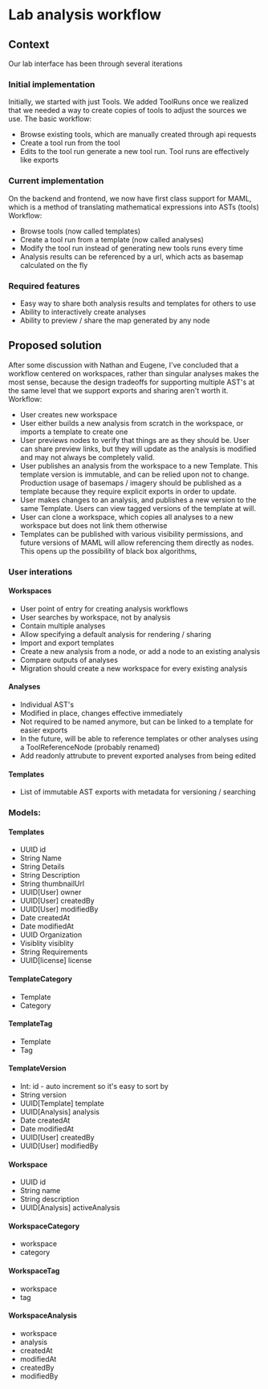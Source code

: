 # Lab analysis workflow

## Context
Our lab interface has been through several iterations

### Initial implementation
Initially, we started with just Tools.
We added ToolRuns once we realized that we needed a way to create copies of tools to adjust
the sources we use.
The basic workflow:
* Browse existing tools, which are manually created through api requests
* Create a tool run from the tool
* Edits to the tool run generate a new tool run. Tool runs are effectively like exports

### Current implementation
On the backend and frontend, we now have first class support for MAML, which is a method of 
translating mathematical expressions into ASTs (tools)
Workflow:
* Browse tools (now called templates)
* Create a tool run from a template (now called analyses)
* Modify the tool run instead of generating new tools runs every time
* Analysis results can be referenced by a url, which acts as basemap calculated on the fly

### Required features
* Easy way to share both analysis results and templates for others to use
* Ability to interactively create analyses
* Ability to preview / share the map generated by any node

## Proposed solution
After some discussion with Nathan and Eugene, I've concluded that a workflow centered on workspaces,
rather than singular analyses makes the most sense, because the design tradeoffs for supporting multiple AST's at the same level that we support exports and sharing aren't worth it.
Workflow:
* User creates new workspace
* User either builds a new analysis from scratch in the workspace, or imports a template to create one
* User previews nodes to verify that things are as they should be. User can share preview links, 
  but they will update as the analysis is modified and may not always be completely valid.
* User publishes an analysis from the workspace to a new Template.
  This template version is immutable, and can be relied upon not to change. Production usage
  of basemaps / imagery should be published as a template because they require explicit exports
  in order to update. 
* User makes changes to an analysis, and publishes a new version to the same Template. 
  Users can view tagged versions of the template at will.
* User can clone a workspace, which copies all analyses to a new workspace but does not link them otherwise
* Templates can be published with various visibility permissions, 
  and future versions of MAML will allow referencing them directly as nodes.
  This opens up the possibility of black box algorithms, 

### User interations

#### Workspaces
* User point of entry for creating analysis workflows
* User searches by workspace, not by analysis
* Contain multiple analyses
* Allow specifying a default analysis for rendering / sharing
* Import and export templates
* Create a new analysis from a node, or add a node to an existing analysis
* Compare outputs of analyses
* Migration should create a new workspace for every existing analysis

#### Analyses
* Individual AST's
* Modified in place, changes effective immediately
* Not required to be named anymore, but can be linked to a template for easier exports
* In the future, will be able to reference templates or other analyses using a ToolReferenceNode (probably renamed)
* Add readonly attrubute to prevent exported analyses from being edited

#### Templates
* List of immutable AST exports with metadata for versioning / searching

### Models:

#### Templates
* UUID id  
* String Name  
* String Details  
* String Description  
* String thumbnailUrl  
* UUID[User] owner  
* UUID[User] createdBy  
* UUID[User] modifiedBy  
* Date createdAt  
* Date modifiedAt  
* UUID Organization  
* Visiblity visiblity  
* String Requirements  
* UUID[license] license  

#### TemplateCategory
* Template
* Category
  
#### TemplateTag
* Template
* Tag

#### TemplateVersion
* Int: id - auto increment so it's easy to sort by  
* String version  
* UUID[Template] template  
* UUID[Analysis] analysis  
* Date createdAt  
* Date modifiedAt  
* UUID[User] createdBy  
* UUID[User] modifiedBy  

#### Workspace
* UUID id  
* String name  
* String description  
* UUID[Analysis] activeAnalysis  
  
#### WorkspaceCategory
* workspace  
* category  

#### WorkspaceTag
* workspace  
* tag  

#### WorkspaceAnalysis
* workspace  
* analysis  
* createdAt  
* modifiedAt  
* createdBy  
* modifiedBy  

